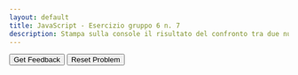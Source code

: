 ```yaml
---
layout: default
title: JavaScript - Esercizio gruppo 6 n. 7
description: Stampa sulla console il risultato del confronto tra due numeri per verificare se il primo numero è minore o uguale del secondo.
---
```


<div id="js_es1-6-sortableTrash" class="sortable-code"></div> 
<div id="js_es1-6-sortable" class="sortable-code"></div> 
<div style="clear:both;"></div> 
<p> 
    <input id="js_es1-6-feedbackLink" value="Get Feedback" type="button" /> 
    <input id="js_es1-6-newInstanceLink" value="Reset Problem" type="button" /> 
</p> 
<script type="text/javascript"> 
(function(){
  var initial = "function confrontaMinoreUguale(x, y) {\n" +
    "  if (x &lt;= y) {\n" +
    "    console.log(`${x} è minore o uguale a ${y}`);\n" +
    "  } else {\n" +
    "    console.log(`${x} è maggiore di ${y}`);\n" +
    "  }\n" +
    "}\n" +
    "// Esempi\n" +
    "confrontaMinoreUguale(3, 10);\n" +
    "confrontaMinoreUguale(12, 4);\n" +
    "function bool confrontaMinoreUguale(x, y) { #distractor";
  var parsonsPuzzle = new ParsonsWidget({
    "sortableId": "js_es1-6-sortable",
    "max_wrong_lines": 10,
    "grader": ParsonsWidget._graders.LineBasedGrader,
    "exec_limit": 2500,
    "can_indent": true,
    "x_indent": 50,
    "lang": "en",
    "show_feedback": true,
    "trashId": "js_es1-6-sortableTrash"
  });
  parsonsPuzzle.init(initial);
  parsonsPuzzle.shuffleLines();
  $("#js_es1-6-newInstanceLink").click(function(event){ 
      event.preventDefault(); 
      parsonsPuzzle.shuffleLines(); 
  }); 
  $("#js_es1-6-feedbackLink").click(function(event){ 
      event.preventDefault(); 
      parsonsPuzzle.getFeedback(); 
  }); 
})(); 
</script>
